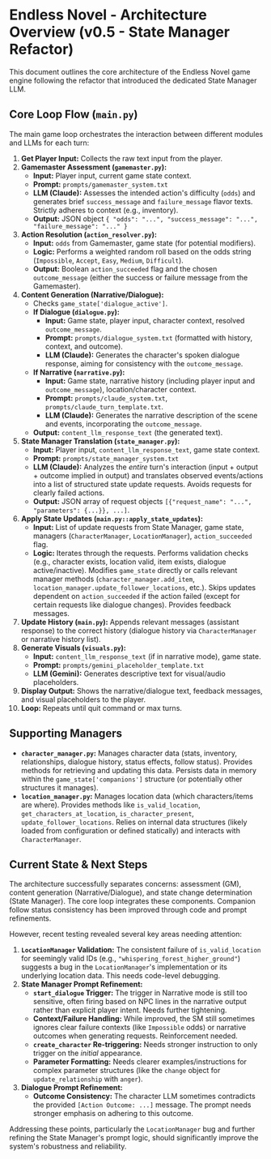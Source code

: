 # Endless Novel - Architecture Overview (v0.5 - State Manager Refactor)

This document outlines the core architecture of the Endless Novel game engine following the refactor that introduced the dedicated State Manager LLM.

## Core Loop Flow (`main.py`)

The main game loop orchestrates the interaction between different modules and LLMs for each turn:

1.  **Get Player Input:** Collects the raw text input from the player.
2.  **Gamemaster Assessment (`gamemaster.py`):**
    *   **Input:** Player input, current game state context.
    *   **Prompt:** `prompts/gamemaster_system.txt`
    *   **LLM (Claude):** Assesses the intended action's difficulty (`odds`) and generates brief `success_message` and `failure_message` flavor texts. Strictly adheres to context (e.g., inventory).
    *   **Output:** JSON object `{ "odds": "...", "success_message": "...", "failure_message": "..." }`
3.  **Action Resolution (`action_resolver.py`):**
    *   **Input:** `odds` from Gamemaster, game state (for potential modifiers).
    *   **Logic:** Performs a weighted random roll based on the odds string (`Impossible`, `Accept`, `Easy`, `Medium`, `Difficult`).
    *   **Output:** Boolean `action_succeeded` flag and the chosen `outcome_message` (either the success or failure message from the Gamemaster).
4.  **Content Generation (Narrative/Dialogue):**
    *   Checks `game_state['dialogue_active']`.
    *   **If Dialogue (`dialogue.py`):**
        *   **Input:** Game state, player input, character context, resolved `outcome_message`.
        *   **Prompt:** `prompts/dialogue_system.txt` (formatted with history, context, and outcome).
        *   **LLM (Claude):** Generates the character's spoken dialogue response, aiming for consistency with the `outcome_message`.
    *   **If Narrative (`narrative.py`):**
        *   **Input:** Game state, narrative history (including player input and `outcome_message`), location/character context.
        *   **Prompt:** `prompts/claude_system.txt`, `prompts/claude_turn_template.txt`.
        *   **LLM (Claude):** Generates the narrative description of the scene and events, incorporating the `outcome_message`.
    *   **Output:** `content_llm_response_text` (the generated text).
5.  **State Manager Translation (`state_manager.py`):**
    *   **Input:** Player input, `content_llm_response_text`, game state context.
    *   **Prompt:** `prompts/state_manager_system.txt`
    *   **LLM (Claude):** Analyzes the *entire* turn's interaction (input + output + outcome implied in output) and translates observed events/actions into a list of structured state update requests. Avoids requests for clearly failed actions.
    *   **Output:** JSON array of request objects `[{"request_name": "...", "parameters": {...}}, ...]`.
6.  **Apply State Updates (`main.py::apply_state_updates`):**
    *   **Input:** List of update requests from State Manager, game state, managers (`CharacterManager`, `LocationManager`), `action_succeeded` flag.
    *   **Logic:** Iterates through the requests. Performs validation checks (e.g., character exists, location valid, item exists, dialogue active/inactive). Modifies `game_state` directly or calls relevant manager methods (`character_manager.add_item`, `location_manager.update_follower_locations`, etc.). Skips updates dependent on `action_succeeded` if the action failed (except for certain requests like dialogue changes). Provides feedback messages.
7.  **Update History (`main.py`):** Appends relevant messages (assistant response) to the correct history (dialogue history via `CharacterManager` or narrative history list).
8.  **Generate Visuals (`visuals.py`):**
    *   **Input:** `content_llm_response_text` (if in narrative mode), game state.
    *   **Prompt:** `prompts/gemini_placeholder_template.txt`
    *   **LLM (Gemini):** Generates descriptive text for visual/audio placeholders.
9.  **Display Output:** Shows the narrative/dialogue text, feedback messages, and visual placeholders to the player.
10. **Loop:** Repeats until quit command or max turns.

## Supporting Managers

*   **`character_manager.py`:** Manages character data (stats, inventory, relationships, dialogue history, status effects, follow status). Provides methods for retrieving and updating this data. Persists data in memory within the `game_state['companions']` structure (or potentially other structures it manages).
*   **`location_manager.py`:** Manages location data (which characters/items are where). Provides methods like `is_valid_location`, `get_characters_at_location`, `is_character_present`, `update_follower_locations`. Relies on internal data structures (likely loaded from configuration or defined statically) and interacts with `CharacterManager`.

## Current State & Next Steps

The architecture successfully separates concerns: assessment (GM), content generation (Narrative/Dialogue), and state change determination (State Manager). The core loop integrates these components. Companion follow status consistency has been improved through code and prompt refinements.

However, recent testing revealed several key areas needing attention:

1.  **`LocationManager` Validation:** The consistent failure of `is_valid_location` for seemingly valid IDs (e.g., `"whispering_forest_higher_ground"`) suggests a bug in the `LocationManager`'s implementation or its underlying location data. This needs code-level debugging.
2.  **State Manager Prompt Refinement:**
    *   **`start_dialogue` Trigger:** The trigger in Narrative mode is still too sensitive, often firing based on NPC lines in the narrative output rather than explicit player intent. Needs further tightening.
    *   **Context/Failure Handling:** While improved, the SM still sometimes ignores clear failure contexts (like `Impossible` odds) or narrative outcomes when generating requests. Reinforcement needed.
    *   **`create_character` Re-triggering:** Needs stronger instruction to only trigger on the *initial* appearance.
    *   **Parameter Formatting:** Needs clearer examples/instructions for complex parameter structures (like the `change` object for `update_relationship` with `anger`).
3.  **Dialogue Prompt Refinement:**
    *   **Outcome Consistency:** The character LLM sometimes contradicts the provided `[Action Outcome: ...]` message. The prompt needs stronger emphasis on adhering to this outcome.

Addressing these points, particularly the `LocationManager` bug and further refining the State Manager's prompt logic, should significantly improve the system's robustness and reliability. 